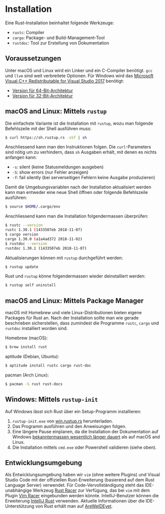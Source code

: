 # Installation

Eine Rust-Installation beinhaltet folgende Werkzeuge:

- `rustc`: Compiler
- `cargo`: Package- und Build-Management-Tool
- `rustdoc`: Tool zur Erstellung von Dokumentation

## Voraussetzungen

Unter macOS und Linux wird ein Linker und ein C-Compiler benötigt. `gcc` und
`llvm` sind weit verbreitete Optionen. Für Windows wird das [Microsoft Visual
C++ Redistributable for Visual Studio
2017](https://www.visualstudio.com/downloads) benötigt:

- [Version für 64-Bit-Architektur](https://aka.ms/vs/15/release/VC_redist.x64.exe)
- [Version für 32-Bit-Architektur](https://aka.ms/vs/15/release/VC_redist.x86.exe)

## macOS and Linux: Mittels `rustup`

Die einfachste Variante ist die Installation mit `rustup`, wozu man folgende
Befehlszeile mit der Shell ausführen muss:

```bash
$ curl https://sh.rustup.rs -sSf | sh 
```

Anschliessend kann man den Instruktionen folgen. Die `curl`-Parameters sind
nötig um zu verhindern, dass `sh` Ausgaben erhält, mit denen es nichts
anfangen kann:

- `-s`: silent (keine Statusmeldungen ausgeben)
- `-S`: show errors (nur Fehler anzeigen)
- `-f`: fail silently (bei serverseitigen Fehlern keine  Ausgabe produzieren)

Damit die Umgebungsvariablen nach der Installation aktualisiert werden kann man
entweder eine neue Shell öffnen oder folgende Befehlszeile ausführen:

```bash
$ source $HOME/.cargo/env
```

Anschliessend kann man die Installation folgendermassen überprüfen:

```bash
$ rustc --version
rustc 1.30.1 (1433507eb 2018-11-07)
$ cargo version
cargo 1.30.0 (a1a4ad372 2018-11-02)
$ rustdoc --version
rustdoc 1.30.1 (1433507eb 2018-11-07)
```

Aktualisierungen können mit `rustup` durchgeführt werden:

```bash
$ rustup update
```

Rust und `rustup` könne folgendermassen wieder deinstalliert werden:

```bash
$ rustup self uninstall
```

## macOS and Linux: Mittels Package Manager

macOS mit Homebrew und viele Linux-Distributionen bieten eigene Packages für
Rust an. Nach der Installation sollte man wie gerade beschrieben sicherstellen,
dass zumindest die Programme `rustc`, `cargo` und `rustdoc` installiert worden
sind.

Homebrew (macOS):

```bash
$ brew install rust
```

aptitude (Debian, Ubuntu):

```bash
$ aptitude install rustc cargo rust-doc
```

pacman (Arch Linux):

```bash
$ pacman -S rust rust-docs
```

## Windows: Mittels `rustup-init`

Auf Windows lässt sich Rust über ein Setup-Programm installieren:

1. `rustup-init.exe` von [win.rustup.rs](https://win.rustup.rs/) herunterladen.
2. Das Programm ausführen und den Anweisungen folgen.
3. Eine längere Pause einplanen, da die Installation der Dokumentation auf
   Windows [bekanntermassen wesentlich länger
   dauert](https://github.com/rust-lang/rustup.rs/issues/763) als auf macOS and
   Linux.
4. Die Installation mittels `cmd.exe` oder Powershell validieren (siehe oben).

## Entwicklungsumgebung

Als Entwicklungsumgebung haben wir `vim` (ohne weitere Plugins) und Visual
Studio Code mit der offiziellen Rust-Erweiterung (basierend auf dem Rust
Language Server) verwendet. Für Code-Vervollständigung steht das
IDE-unabhängige Werkzeug [Rust Racer](https://github.com/racer-rust/racer) zur
Verfügung, das bei `vim` mit dem Plugin [Vim
Racer](https://github.com/racer-rust/vim-racer) eingebunden werden könnte.
IntelliJ-Benutzer können die Erweiterung [IntelliJ
Rust](https://intellij-rust.github.io/) verwenden. Aktuelle Informationen über
die IDE-Unterstützung von Rust erhält man auf
[AreWeIDEyet](https://areweideyet.com/).
